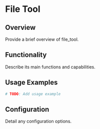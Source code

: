 # File Tool

## Overview

Provide a brief overview of file_tool.

## Functionality

Describe its main functions and capabilities.

## Usage Examples

```python
# TODO: Add usage example
```

## Configuration

Detail any configuration options.
